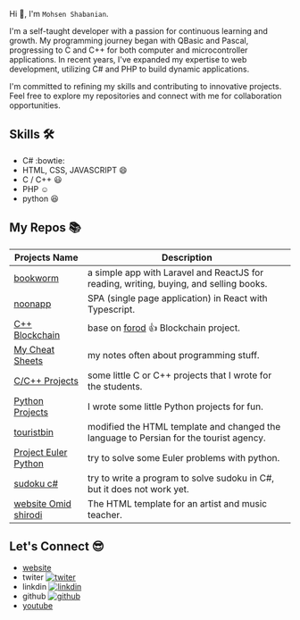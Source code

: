 Hi 👋, I'm `Mohsen Shabanian`.

I'm a self-taught developer with a passion for continuous learning and growth. My programming journey began with QBasic and Pascal, progressing to C and C++ for both computer and microcontroller applications. In recent years, I've expanded my expertise to web development, utilizing C# and PHP to build dynamic applications.

I'm committed to refining my skills and contributing to innovative projects. Feel free to explore my repositories and connect with me for collaboration opportunities.

## Skills :hammer_and_wrench:

* C# :bowtie:
* HTML, CSS, JAVASCRIPT :smile: 
* C / C++ :smiley:
* PHP :relaxed:
* python :satisfied: 

## My Repos :books:

| Projects Name | Description |
| ------------- |-------------|
| [bookworm](https://github.com/mohsen12999/bookworm) | a simple app with Laravel and ReactJS for reading, writing, buying, and selling books. |
| [noonapp](https://github.com/mohsen12999/noonapp) | SPA (single page application) in React with Typescript. |
| [C++ Blockchain](https://github.com/mohsen12999/cppblockchain) | base on [forod](https://github.com/fzerorubigd) :+1: Blockchain project. |
| [My Cheat Sheets](https://github.com/mohsen12999/myCheatSheets) | my notes often about programming stuff. |
| [C/C++ Projects](https://github.com/mohsen12999/C-Cpp-Projects) | some little C or C++ projects that I wrote for the students. |
| [Python Projects](https://github.com/mohsen12999/python-project) | I wrote some little Python projects for fun. |
| [touristbin](https://github.com/mohsen12999/touristbin) | modified the HTML template and changed the language to Persian for the tourist agency. |
| [Project Euler Python](https://github.com/mohsen12999/project_euler_python) | try to solve some Euler problems with python. |
| [sudoku c#](https://github.com/mohsen12999/sudoku) | try to write a program to solve sudoku in C#, but it does not work yet. |
| [website Omid shirodi](https://github.com/mohsen12999/website-omid-shirodi) | The HTML template for an artist and music teacher. |


##  Let's Connect 😎

* [website](http://mohsenshabanian.com)
* twiter [![twiter](https://img.shields.io/twitter/follow/mohsen1299?label=Twitter&style=social)](https://twitter.com/mohsen1299)
* linkdin [![linkdin](https://img.shields.io/badge/LinkedIn--_.svg?style=social&logo=linkedin)](https://www.linkedin.com/in/mohsen-shabanian-8869b478)
* github [![github](https://img.shields.io/github/followers/mohsen12999.svg?label=GitHub&style=social)](https://github.com/mohsen12999)
* [youtube](https://www.youtube.com/user/mohsen12999)
